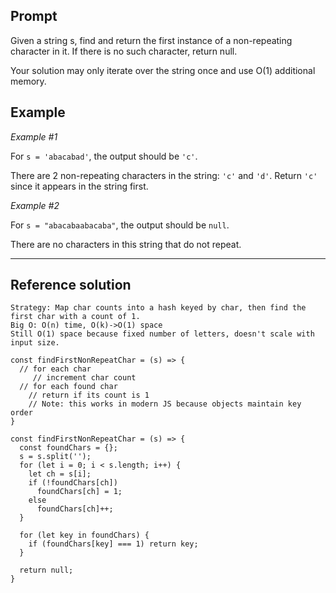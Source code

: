 ## Prompt

Given a string s, find and return the first instance of a non-repeating character in it. If there is no such character, return null.

Your solution may only iterate over the string once and use O(1) additional memory.

## Example

*Example #1*

For `s = 'abacabad'`, the output should be `'c'`.

There are 2 non-repeating characters in the string: `'c'` and `'d'`. Return `'c'` since it appears in the string first.

*Example #2*

For `s = "abacabaabacaba"`, the output should be `null`.

There are no characters in this string that do not repeat.

---

## Reference solution

```
Strategy: Map char counts into a hash keyed by char, then find the first char with a count of 1.
Big O: O(n) time, O(k)->O(1) space
Still O(1) space because fixed number of letters, doesn't scale with input size.

const findFirstNonRepeatChar = (s) => {
  // for each char
     // increment char count
  // for each found char
    // return if its count is 1
    // Note: this works in modern JS because objects maintain key order
}
```

```
const findFirstNonRepeatChar = (s) => {
  const foundChars = {};
  s = s.split('');
  for (let i = 0; i < s.length; i++) {
    let ch = s[i];
    if (!foundChars[ch])
      foundChars[ch] = 1;
    else
      foundChars[ch]++;
  }

  for (let key in foundChars) {
    if (foundChars[key] === 1) return key;
  }

  return null;
}
```

